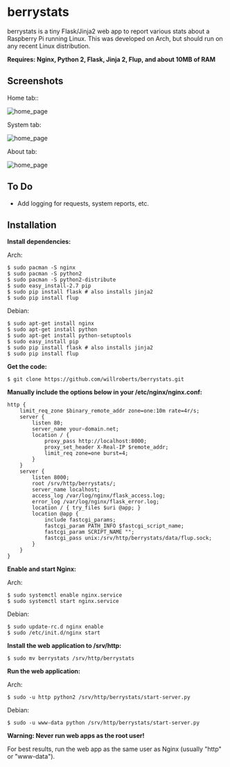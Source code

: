 berrystats
==========

berrystats is a tiny Flask/Jinja2 web app to report various stats about a Raspberry Pi running Linux.
This was developed on Arch, but should run on any recent Linux distribution.

**Requires: Nginx, Python 2, Flask, Jinja 2, Flup, and about 10MB of RAM**

Screenshots
-----------

Home tab::

![home_page](http://i.imgur.com/kbqRfEj.png)

System tab:

![home_page](http://i.imgur.com/6zz0mty.png)

About tab:

![home_page](http://i.imgur.com/OQircAv.png)

To Do
-----
* Add logging for requests, system reports, etc.

Installation
------------

**Install dependencies:**

Arch:

    $ sudo pacman -S nginx
    $ sudo pacman -S python2
    $ sudo pacman -S python2-distribute
    $ sudo easy_install-2.7 pip
    $ sudo pip install flask # also installs jinja2
    $ sudo pip install flup

Debian:

    $ sudo apt-get install nginx
    $ sudo apt-get install python
    $ sudo apt-get install python-setuptools
    $ sudo easy_install pip
    $ sudo pip install flask # also installs jinja2
    $ sudo pip install flup

**Get the code:**

    $ git clone https://github.com/willroberts/berrystats.git

**Manually include the options below in your /etc/nginx/nginx.conf:**

    http {
        limit_req_zone $binary_remote_addr zone=one:10m rate=4r/s;
        server {
            listen 80;
            server_name your-domain.net;
            location / {
                proxy_pass http://localhost:8000;
                proxy_set_header X-Real-IP $remote_addr;
                limit_req zone=one burst=4;
            }
        }
        server {
            listen 8000;
            root /srv/http/berrystats/;
            server_name localhost;
            access_log /var/log/nginx/flask_access.log;
            error_log /var/log/nginx/flask_error.log;
            location / { try_files $uri @app; }
            location @app {
                include fastcgi_params;
                fastcgi_param PATH_INFO $fastcgi_script_name;
                fastcgi_param SCRIPT_NAME "";
                fastcgi_pass unix:/srv/http/berrystats/data/flup.sock;
            }
        }
    }

**Enable and start Nginx:**

Arch:

    $ sudo systemctl enable nginx.service
    $ sudo systemctl start nginx.service

Debian:

    $ sudo update-rc.d nginx enable
    $ sudo /etc/init.d/nginx start

**Install the web application to /srv/http:**

    $ sudo mv berrystats /srv/http/berrystats

**Run the web application:**

Arch:

    $ sudo -u http python2 /srv/http/berrystats/start-server.py

Debian:

    $ sudo -u www-data python /srv/http/berrystats/start-server.py

**Warning: Never run web apps as the root user!**

For best results, run the web app as the same user as Nginx (usually "http" or "www-data").
